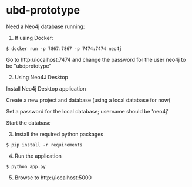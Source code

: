 # ubd-prototype

Need a Neo4j database running:

1. If using Docker:

`$ docker run -p 7867:7867 -p 7474:7474 neo4j`

Go to http://localhost:7474 and change the password for the user neo4j to be "ubdprototype"

2. Using Neo4J Desktop

Install Neo4j Desktop application

Create a new project and database (using a local database for now)

Set a password for the local database; username should be 'neo4j'

Start the database

3. Install the required python packages

`$ pip install -r requirements`

4. Run the application

`$ python app.py`

5. Browse to http://localhost:5000


